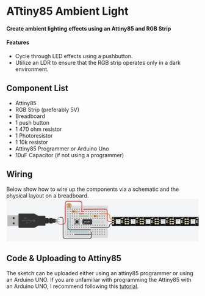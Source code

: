 # ATtiny85 Ambient Light
#### Create ambient lighting effects using an Attiny85 and RGB Strip
#### Features
+ Cycle through LED effects using a pushbutton.
+ Utilize an LDR to ensure that the RGB strip operates only in a dark environment.
## Component List
+ Attiny85
+ RGB Strip (preferably 5V)
+ Breadboard 
+ 1 push button
+ 1 470 ohm resistor
+ 1 Photoresistor
+ 1 10k resistor
+ Attiny85 Programmer or Arduino Uno
+ 10uF Capacitor (if not using a programmer)
## Wiring
Below show how to wire up the components via a schematic and the physical layout on a breadboard.
![Breadboard Wiring](https://github.com/NeonVulture/Arduino-Projects/blob/main/ATtiny85-Ambient-Light/Assets/Breadboard_Wiring.jpg "Breadboard Wiring")

## Code & Uploading to Attiny85
The sketch can be uploaded either using an attiny85 programmer or using an Arduino UNO. If you are unfamiliar with programming the Attiny85 with an Arduino UNO, I recommend following this [tutorial](https://create.arduino.cc/projecthub/arjun/programming-attiny85-with-arduino-uno-afb829).
